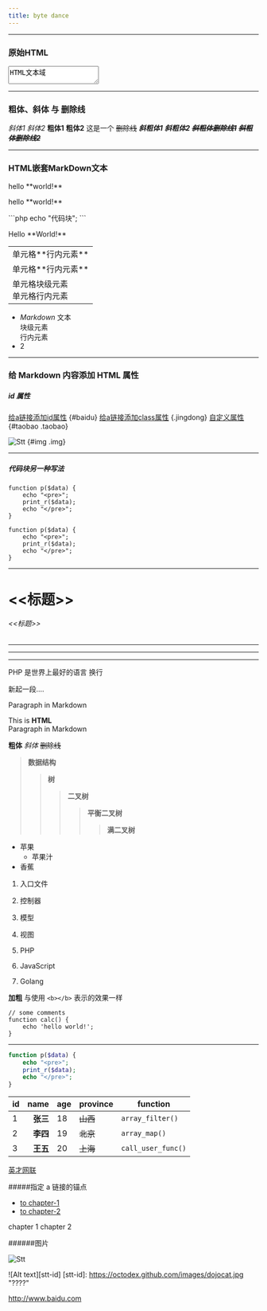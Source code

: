 ```yaml
---
title: byte dance
---
```


---

### 原始HTML

<textarea>HTML文本域</textarea>

---


### 粗体、斜体 与 删除线

*斜体1*
_斜体2_
**粗体1**
__粗体2__
这是一个 ~~删除线~~
***斜粗体1***
___斜粗体2___
***~~斜粗体删除线1~~***
~~***斜粗体删除线2***~~

---
### HTML嵌套MarkDown文本
<p>hello **world!**</p>
<p markdown="1">hello **world!**</p>
<p markdown="1">
```php
echo "代码块";
```
</p>

<div markdown="1">
Hello **World!**
</div>

<table>
    <tr>
        <td>单元格**行内元素**</td>
    </tr>
    <tr>
        <td markdown="1">单元格**行内元素**</td>
    </tr>
    <tr>
        <td><div>单元格块级元素</div><span>单元格行内元素</span></td>
    </tr>
</table>

* _Markdown_ 文本<div>块级元素</div><span>行内元素</span>
* 2

---

### 给 Markdown 内容添加 HTML 属性

##### id 属性

[给a链接添加id属性](https://www.baidu.com "百度一下") {#baidu}
[给a链接添加class属性](https://www.jd.com "京东") {.jingdong}
[自定义属性](https://www.taobao.com "淘宝一下"){#taobao .taobao}

![Stt](https://octodex.github.com/images/minion.png "标题") {#img .img}


---

##### 代码块另一种写法

~~~~~~~~~~
function p($data) {
    echo "<pre>";
    print_r($data);
    echo "</pre>";
}
~~~~~~~~~~

````
function p($data) {
    echo "<pre>";
    print_r($data);
    echo "</pre>";
}
````

---

# <<标题>>
###### <<标题>>

___
---
***


PHP 是世界上最好的语言
换行

新起一段....

<!--关于 `平凡的世界` **田晓霞** 最后还是没回来这件事....-->

Paragraph in Markdown
<div class="name">
    This is <b>HTML</b>
</div>
Paragraph in Markdown

**粗体**
_斜体_
~~删除线~~

> **数据结构**
>> **树**
>>> **二叉树**
>>>> **平衡二叉树**
>>>>> **满二叉树**


<!--无需列表 可以使用 * - + 中的任意一个符号-->
* 苹果
    - 苹果汁
* 香蕉

<!--有序列表 -->
1. 入口文件
1. 控制器
1. 模型
1. 视图


2. PHP
3. JavaScript
4. Golang

**加粗** 与使用 `<b></b>` 表示的效果一样

    // some comments
    function calc() {
        echo 'hello world!';
    }

---

```php
function p($data) {
    echo "<pre>";
    print_r($data);
    echo "</pre>";
}
```

| id | name | age | province | function |
| --- | ---: | --- | --- | --- |
| 1 | **张三** | 18 | ~~山西~~ | `array_filter()` |
| 2 | **李四** | 19 | ~~北京~~ | `array_map()` |
| 3 | **王五** | 20 |~~上海~~ | `call_user_func()` |





[英才网联](http://www.800hr.com "标题")

#####指定 a 链接的锚点
* [to chapter-1](#chapter-1)
* [to chapter-2](#chapter-2)

<div class="name">
<a id="chapter-1">chapter 1</a>
<a id="chapter-2">chapter 2</a>
</div>

######图片

![Stt](https://octodex.github.com/images/minion.png "标题")

![Alt text][stt-id]
[stt-id]: https://octodex.github.com/images/dojocat.jpg  "????"

<http://www.baidu.com>

